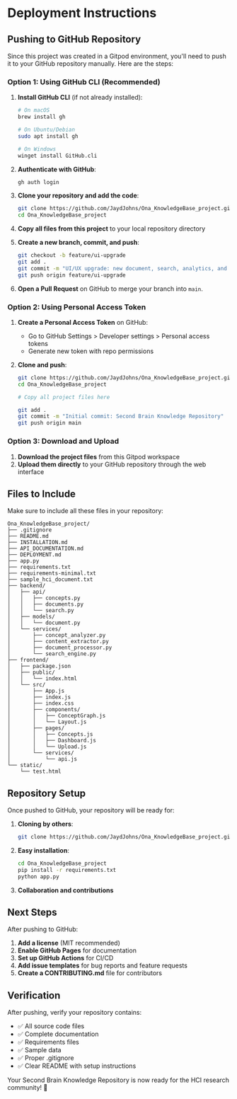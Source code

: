 # Deployment Instructions

## Pushing to GitHub Repository

Since this project was created in a Gitpod environment, you'll need to push it to your GitHub repository manually. Here are the steps:

### Option 1: Using GitHub CLI (Recommended)

1. **Install GitHub CLI** (if not already installed):
   ```bash
   # On macOS
   brew install gh
   
   # On Ubuntu/Debian
   sudo apt install gh
   
   # On Windows
   winget install GitHub.cli
   ```

2. **Authenticate with GitHub**:
   ```bash
   gh auth login
   ```

3. **Clone your repository and add the code**:
   ```bash
   git clone https://github.com/JaydJohns/Ona_KnowledgeBase_project.git
   cd Ona_KnowledgeBase_project
   ```

4. **Copy all files from this project** to your local repository directory


5. **Create a new branch, commit, and push**:
   ```bash
   git checkout -b feature/ui-upgrade
   git add .
   git commit -m "UI/UX upgrade: new document, search, analytics, and detail pages; improved docs and setup."
   git push origin feature/ui-upgrade
   ```

6. **Open a Pull Request** on GitHub to merge your branch into `main`.

### Option 2: Using Personal Access Token

1. **Create a Personal Access Token** on GitHub:
   - Go to GitHub Settings > Developer settings > Personal access tokens
   - Generate new token with repo permissions

2. **Clone and push**:
   ```bash
   git clone https://github.com/JaydJohns/Ona_KnowledgeBase_project.git
   cd Ona_KnowledgeBase_project
   
   # Copy all project files here
   
   git add .
   git commit -m "Initial commit: Second Brain Knowledge Repository"
   git push origin main
   ```

### Option 3: Download and Upload

1. **Download the project files** from this Gitpod workspace
2. **Upload them directly** to your GitHub repository through the web interface

## Files to Include

Make sure to include all these files in your repository:

```
Ona_KnowledgeBase_project/
├── .gitignore
├── README.md
├── INSTALLATION.md
├── API_DOCUMENTATION.md
├── DEPLOYMENT.md
├── app.py
├── requirements.txt
├── requirements-minimal.txt
├── sample_hci_document.txt
├── backend/
│   ├── api/
│   │   ├── concepts.py
│   │   ├── documents.py
│   │   └── search.py
│   ├── models/
│   │   └── document.py
│   └── services/
│       ├── concept_analyzer.py
│       ├── content_extractor.py
│       ├── document_processor.py
│       └── search_engine.py
├── frontend/
│   ├── package.json
│   ├── public/
│   │   └── index.html
│   └── src/
│       ├── App.js
│       ├── index.js
│       ├── index.css
│       ├── components/
│       │   ├── ConceptGraph.js
│       │   └── Layout.js
│       ├── pages/
│       │   ├── Concepts.js
│       │   ├── Dashboard.js
│       │   └── Upload.js
│       └── services/
│           └── api.js
└── static/
    └── test.html
```

## Repository Setup

Once pushed to GitHub, your repository will be ready for:

1. **Cloning by others**:
   ```bash
   git clone https://github.com/JaydJohns/Ona_KnowledgeBase_project.git
   ```

2. **Easy installation**:
   ```bash
   cd Ona_KnowledgeBase_project
   pip install -r requirements.txt
   python app.py
   ```

3. **Collaboration and contributions**

## Next Steps

After pushing to GitHub:

1. **Add a license** (MIT recommended)
2. **Enable GitHub Pages** for documentation
3. **Set up GitHub Actions** for CI/CD
4. **Add issue templates** for bug reports and feature requests
5. **Create a CONTRIBUTING.md** file for contributors

## Verification

After pushing, verify your repository contains:
- ✅ All source code files
- ✅ Complete documentation
- ✅ Requirements files
- ✅ Sample data
- ✅ Proper .gitignore
- ✅ Clear README with setup instructions

Your Second Brain Knowledge Repository is now ready for the HCI research community! 🎉